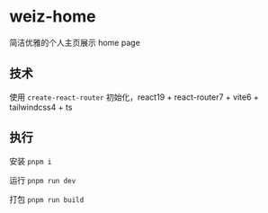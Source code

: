 # weiz-home

简洁优雅的个人主页展示 home page

## 技术

使用 `create-react-router` 初始化，react19 + react-router7 + vite6 + tailwindcss4 + ts

## 执行

安装 `pnpm i`

运行 `pnpm run dev`

打包 `pnpm run build`